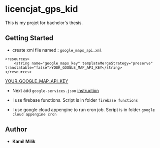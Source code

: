 # licencjat_gps_kid
This is my projet for bachelor's thesis. 


## Getting Started

* create xml file named : ````google_maps_api.xml````
````
<resources>
    <string name="google_maps_key" templateMergeStrategy="preserve" translatable="false">YOUR_GOOGLE_MAP_API_KEY</string>
</resources>
````
[YOUR_GOOGLE_MAP_API_KEY](https://developers.google.com/maps/documentation/javascript/get-api-key)

* Next add ````google-services.json````
[instruction](https://developers.google.com/mobile/add?platform=android&cntapi=signin&cnturl=https:%2F%2Fdevelopers.google.com%2Fidentity%2Fsign-in%2Fandroid%2Fsign-in%3Fconfigured%3Dtrue&cntlbl=Continue%20Adding%20Sign-In)

* I use firebase functions. Script is in folder ````firebase functions````

* I use google cloud appengine to run cron job. Script is in folder ````google cloud appengine cron````


## Author
* **Kamil Milik** 
